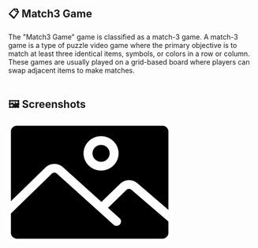 ## 📋 Match3 Game
The "Match3 Game" game is classified as a match-3 game. A match-3 game is a type of puzzle video game where the primary objective is to match at least three identical items, symbols, or colors in a row or column. These games are usually played on a grid-based board where players can swap adjacent items to make matches.
<br/><br/>


## 🖼️ Screenshots
<img src="Screenshots/1.png" width="330" height="240">
<br/><br/>
